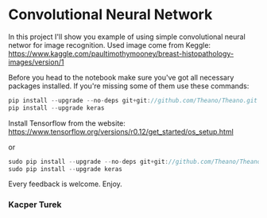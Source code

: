 # Convolutional Neural Network

In this project I'll show you example of using simple convolutional neural networ for image recognition.
Used image come from Keggle:
https://www.kaggle.com/paultimothymooney/breast-histopathology-images/version/1

Before you head to the notebook make sure you've got all necessary packages installed. If you're missing some of them use these commands:

```javascript
pip install --upgrade --no-deps git+git://github.com/Theano/Theano.git
pip install --upgrade keras
```
Install Tensorflow from the website: https://www.tensorflow.org/versions/r0.12/get_started/os_setup.html

or
```javascript
sudo pip install --upgrade --no-deps git+git://github.com/Theano/Theano.git
sudo pip install --upgrade keras
```

Every feedback is welcome. Enjoy.
### Kacper Turek
